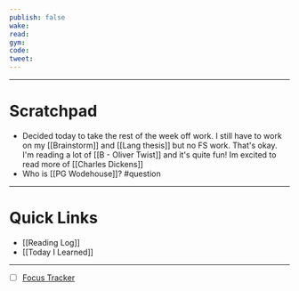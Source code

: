 ```yaml
---
publish: false
wake:
read:
gym:
code:
tweet:
---
```

***
# Scratchpad
- Decided today to take the rest of the week off work. I still have to work on my [[Brainstorm]] and [[Lang thesis]] but no FS work. That's okay. I'm reading a lot of [[B - Oliver Twist]] and it's quite fun! Im excited to read more of [[Charles Dickens]]
- Who is [[PG Wodehouse]]? #question 



---
# Quick Links
- [[Reading Log]]
- [[Today I Learned]]
***
- [ ] [Focus Tracker](https://docs.google.com/spreadsheets/d/18ZL9CSRxE2z7pTKcaPGe3749GMO9Ov2UjVsRMQqShBk/edit#gid=696776801)